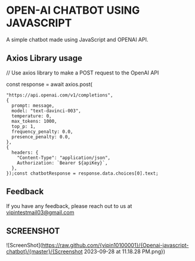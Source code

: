 
# OPEN-AI CHATBOT USING JAVASCRIPT

A simple chatbot made using JavaScript and OPENAI API.



## Axios Library usage

// Use axios library to make a POST request to the OpenAI API


  const response = await axios.post(

    "https://api.openai.com/v1/completions",
    {
      prompt: message,
      model: "text-davinci-003",
      temperature: 0,
      max_tokens: 1000,
      top_p: 1,
      frequency_penalty: 0.0,
      presence_penalty: 0.0,
    },
    {
      headers: {
        "Content-Type": "application/json",
        Authorization: `Bearer ${apiKey}`,
      },
    });const chatbotResponse = response.data.choices[0].text;

    




## Feedback

If you have any feedback, please reach out to us at vipintestmail03@gmail.com


## SCREENSHOT
![ScreenShot](https://raw.github.com/{vipin10100001}/{Openai-javascript-chatbot}/{master}/{Screenshot 2023-09-28 at 11.18.28 PM.png})

